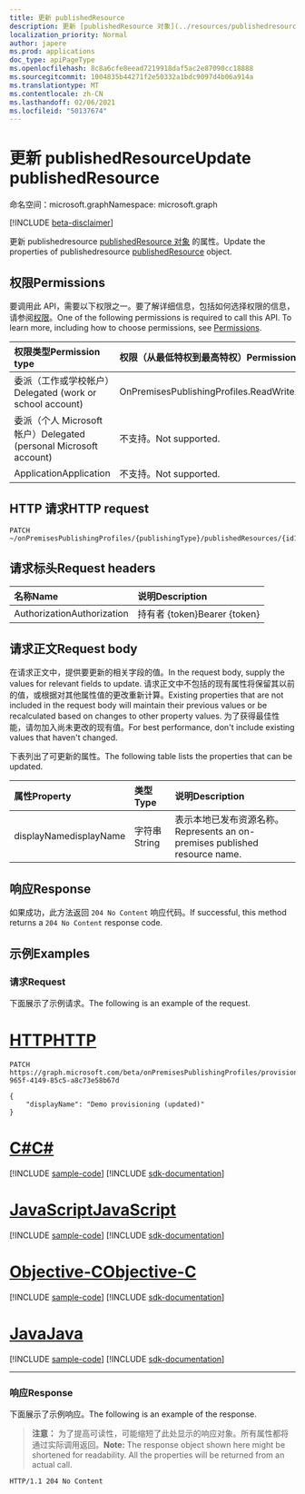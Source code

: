 ```yaml
---
title: 更新 publishedResource
description: 更新 [publishedResource 对象](../resources/publishedresource.md) 的属性。
localization_priority: Normal
author: japere
ms.prod: applications
doc_type: apiPageType
ms.openlocfilehash: 8c8a6cfe8eead7219918daf5ac2e87090cc18888
ms.sourcegitcommit: 1004835b44271f2e50332a1bdc9097d4b06a914a
ms.translationtype: MT
ms.contentlocale: zh-CN
ms.lasthandoff: 02/06/2021
ms.locfileid: "50137674"
---
```

# <a name="update-publishedresource"></a><span data-ttu-id="aa298-103">更新 publishedResource</span><span class="sxs-lookup"><span data-stu-id="aa298-103">Update publishedResource</span></span>

<span data-ttu-id="aa298-104">命名空间：microsoft.graph</span><span class="sxs-lookup"><span data-stu-id="aa298-104">Namespace: microsoft.graph</span></span>

[!INCLUDE [beta-disclaimer](../../includes/beta-disclaimer.md)]

<span data-ttu-id="aa298-105">更新 publishedresource  [publishedResource 对象](../resources/publishedresource.md) 的属性。</span><span class="sxs-lookup"><span data-stu-id="aa298-105">Update the properties of publishedresource  [publishedResource](../resources/publishedresource.md) object.</span></span>

## <a name="permissions"></a><span data-ttu-id="aa298-106">权限</span><span class="sxs-lookup"><span data-stu-id="aa298-106">Permissions</span></span>

<span data-ttu-id="aa298-p101">要调用此 API，需要以下权限之一。要了解详细信息，包括如何选择权限的信息，请参阅[权限](/graph/permissions-reference)。</span><span class="sxs-lookup"><span data-stu-id="aa298-p101">One of the following permissions is required to call this API. To learn more, including how to choose permissions, see [Permissions](/graph/permissions-reference).</span></span>

| <span data-ttu-id="aa298-109">权限类型</span><span class="sxs-lookup"><span data-stu-id="aa298-109">Permission type</span></span>                        | <span data-ttu-id="aa298-110">权限（从最低特权到最高特权）</span><span class="sxs-lookup"><span data-stu-id="aa298-110">Permissions (from least to most privileged)</span></span> |
|:--------------------------------------|:---------------------------------------------------------|
| <span data-ttu-id="aa298-111">委派（工作或学校帐户）</span><span class="sxs-lookup"><span data-stu-id="aa298-111">Delegated (work or school account)</span></span>     | <span data-ttu-id="aa298-112">OnPremisesPublishingProfiles.ReadWrite.All</span><span class="sxs-lookup"><span data-stu-id="aa298-112">OnPremisesPublishingProfiles.ReadWrite.All</span></span> |
| <span data-ttu-id="aa298-113">委派（个人 Microsoft 帐户）</span><span class="sxs-lookup"><span data-stu-id="aa298-113">Delegated (personal Microsoft account)</span></span> | <span data-ttu-id="aa298-114">不支持。</span><span class="sxs-lookup"><span data-stu-id="aa298-114">Not supported.</span></span> |
| <span data-ttu-id="aa298-115">Application</span><span class="sxs-lookup"><span data-stu-id="aa298-115">Application</span></span>                            | <span data-ttu-id="aa298-116">不支持。</span><span class="sxs-lookup"><span data-stu-id="aa298-116">Not supported.</span></span> |

## <a name="http-request"></a><span data-ttu-id="aa298-117">HTTP 请求</span><span class="sxs-lookup"><span data-stu-id="aa298-117">HTTP request</span></span>

<!-- { "blockType": "ignored" } -->

```http
PATCH ~/onPremisesPublishingProfiles/{publishingType}/publishedResources/{id1}
```

## <a name="request-headers"></a><span data-ttu-id="aa298-118">请求标头</span><span class="sxs-lookup"><span data-stu-id="aa298-118">Request headers</span></span>

| <span data-ttu-id="aa298-119">名称</span><span class="sxs-lookup"><span data-stu-id="aa298-119">Name</span></span>       | <span data-ttu-id="aa298-120">说明</span><span class="sxs-lookup"><span data-stu-id="aa298-120">Description</span></span>|
|:-----------|:-----------|
| <span data-ttu-id="aa298-121">Authorization</span><span class="sxs-lookup"><span data-stu-id="aa298-121">Authorization</span></span> | <span data-ttu-id="aa298-122">持有者 {token}</span><span class="sxs-lookup"><span data-stu-id="aa298-122">Bearer {token}</span></span> |

## <a name="request-body"></a><span data-ttu-id="aa298-123">请求正文</span><span class="sxs-lookup"><span data-stu-id="aa298-123">Request body</span></span>

<span data-ttu-id="aa298-124">在请求正文中，提供要更新的相关字段的值。</span><span class="sxs-lookup"><span data-stu-id="aa298-124">In the request body, supply the values for relevant fields to update.</span></span> <span data-ttu-id="aa298-125">请求正文中不包括的现有属性将保留其以前的值，或根据对其他属性值的更改重新计算。</span><span class="sxs-lookup"><span data-stu-id="aa298-125">Existing properties that are not included in the request body will maintain their previous values or be recalculated based on changes to other property values.</span></span> <span data-ttu-id="aa298-126">为了获得最佳性能，请勿加入尚未更改的现有值。</span><span class="sxs-lookup"><span data-stu-id="aa298-126">For best performance, don't include existing values that haven't changed.</span></span>

<span data-ttu-id="aa298-127">下表列出了可更新的属性。</span><span class="sxs-lookup"><span data-stu-id="aa298-127">The following table lists the properties that can be updated.</span></span>

| <span data-ttu-id="aa298-128">属性</span><span class="sxs-lookup"><span data-stu-id="aa298-128">Property</span></span>     | <span data-ttu-id="aa298-129">类型</span><span class="sxs-lookup"><span data-stu-id="aa298-129">Type</span></span>        | <span data-ttu-id="aa298-130">说明</span><span class="sxs-lookup"><span data-stu-id="aa298-130">Description</span></span> |
|:-------------|:------------|:------------|
|<span data-ttu-id="aa298-131">displayName</span><span class="sxs-lookup"><span data-stu-id="aa298-131">displayName</span></span>|<span data-ttu-id="aa298-132">字符串</span><span class="sxs-lookup"><span data-stu-id="aa298-132">String</span></span>|<span data-ttu-id="aa298-133">表示本地已发布资源名称。</span><span class="sxs-lookup"><span data-stu-id="aa298-133">Represents an on-premises published resource name.</span></span>|

## <a name="response"></a><span data-ttu-id="aa298-134">响应</span><span class="sxs-lookup"><span data-stu-id="aa298-134">Response</span></span>

<span data-ttu-id="aa298-135">如果成功，此方法返回 `204 No Content` 响应代码。</span><span class="sxs-lookup"><span data-stu-id="aa298-135">If successful, this method returns a `204 No Content` response code.</span></span>

## <a name="examples"></a><span data-ttu-id="aa298-136">示例</span><span class="sxs-lookup"><span data-stu-id="aa298-136">Examples</span></span>

### <a name="request"></a><span data-ttu-id="aa298-137">请求</span><span class="sxs-lookup"><span data-stu-id="aa298-137">Request</span></span>

<span data-ttu-id="aa298-138">下面展示了示例请求。</span><span class="sxs-lookup"><span data-stu-id="aa298-138">The following is an example of the request.</span></span>

# <a name="http"></a>[<span data-ttu-id="aa298-139">HTTP</span><span class="sxs-lookup"><span data-stu-id="aa298-139">HTTP</span></span>](#tab/http)
<!-- {
  "blockType": "request",
  "name": "update_publishedresource"
}-->

```http
PATCH https://graph.microsoft.com/beta/onPremisesPublishingProfiles/provisioning/publishedResources/1234b780-965f-4149-85c5-a8c73e58b67d

{
    "displayName": "Demo provisioning (updated)"
}
```
# <a name="c"></a>[<span data-ttu-id="aa298-140">C#</span><span class="sxs-lookup"><span data-stu-id="aa298-140">C#</span></span>](#tab/csharp)
[!INCLUDE [sample-code](../includes/snippets/csharp/update-publishedresource-csharp-snippets.md)]
[!INCLUDE [sdk-documentation](../includes/snippets/snippets-sdk-documentation-link.md)]

# <a name="javascript"></a>[<span data-ttu-id="aa298-141">JavaScript</span><span class="sxs-lookup"><span data-stu-id="aa298-141">JavaScript</span></span>](#tab/javascript)
[!INCLUDE [sample-code](../includes/snippets/javascript/update-publishedresource-javascript-snippets.md)]
[!INCLUDE [sdk-documentation](../includes/snippets/snippets-sdk-documentation-link.md)]

# <a name="objective-c"></a>[<span data-ttu-id="aa298-142">Objective-C</span><span class="sxs-lookup"><span data-stu-id="aa298-142">Objective-C</span></span>](#tab/objc)
[!INCLUDE [sample-code](../includes/snippets/objc/update-publishedresource-objc-snippets.md)]
[!INCLUDE [sdk-documentation](../includes/snippets/snippets-sdk-documentation-link.md)]

# <a name="java"></a>[<span data-ttu-id="aa298-143">Java</span><span class="sxs-lookup"><span data-stu-id="aa298-143">Java</span></span>](#tab/java)
[!INCLUDE [sample-code](../includes/snippets/java/update-publishedresource-java-snippets.md)]
[!INCLUDE [sdk-documentation](../includes/snippets/snippets-sdk-documentation-link.md)]

---


### <a name="response"></a><span data-ttu-id="aa298-144">响应</span><span class="sxs-lookup"><span data-stu-id="aa298-144">Response</span></span>

<span data-ttu-id="aa298-145">下面展示了示例响应。</span><span class="sxs-lookup"><span data-stu-id="aa298-145">The following is an example of the response.</span></span>

> <span data-ttu-id="aa298-p103">**注意：** 为了提高可读性，可能缩短了此处显示的响应对象。所有属性都将通过实际调用返回。</span><span class="sxs-lookup"><span data-stu-id="aa298-p103">**Note:** The response object shown here might be shortened for readability. All the properties will be returned from an actual call.</span></span>

<!-- {
  "blockType": "response",
  "truncated": true,
  "@odata.type": "microsoft.graph.publishedResource"
} -->

```http
HTTP/1.1 204 No Content
```

<!-- uuid: 16cd6b66-4b1a-43a1-adaf-3a886856ed98
2019-02-04 14:57:30 UTC -->
<!-- {
  "type": "#page.annotation",
  "description": "Update publishedresource",
  "keywords": "",
  "section": "documentation",
  "tocPath": ""
}-->



